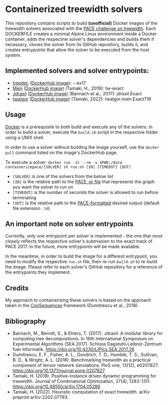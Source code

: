 # Containerized treewidth solvers

This repository contains scripts to build **(unofficial)** Docker images of the treewidth solvers associated with the [PACE challenge on treewidth](https://github.com/PACE-challenge/Treewidth). Each DOCKERFILE creates a minimal Alpine Linux environment inside a Docker container, adds the respective solver's dependencies and builds them if necessary, clones the solver from its GitHub repository, builds it, and creates entrypoints that allow the solver to be executed from the host system.

## Implemented solvers and solver entrypoints:
* [treedec](https://gitlab.com/freetdi/treedec) ([DockerHub image](https://hub.docker.com/r/containerizepace/treewidth_treedec)): --ex17
* [Meiji](https://github.com/TCS-Meiji/PACE2017-TrackA) ([DockerHub image](https://hub.docker.com/r/containerizepace/treewidth_meiji)) (Tamaki, H., 2019): tw-exact
* [Jdrasil](https://github.com/maxbannach/Jdrasil) ([DockerHub image](https://hub.docker.com/r/containerizepace/treewidth_jdrasil)) (Bannach et al., 2017): jdrasil.Exact
* [twalgor](https://github.com/twalgor/tw) ([DockerHub image](https://hub.docker.com/r/containerizepace/treewidth_twalgor)) (Tamaki, 2022): twalgor.main.ExactTW

## Usage
[Docker](https://www.docker.com/) is a prerequisite to both build and execute any of the solvers. In order to build a solver, execute the `build.sh` script in the respective folder using a UNIX shell.

In order to use a solver without building the image yourself, use the `docker pull` command listed on the image's DockerHub page.

To execute a solver:
```docker run -it --rm -v $PWD:/data containerizepace/[SOLVER] sh run.sh [IN] [TIMEOUT] [OUT]```

* `[SOLVER]` is one of the solvers from the below list
* `[IN]` is the relative path to the [PACE .gr file](https://github.com/PACE-challenge/Treewidth#input-format) that represents the graph you want the solver to run on 
* `[TIMEOUT]` is the number of seconds the solver is allowed to run before terminating
* `[OUT]` is the relative path to the [PACE-formatted](https://github.com/PACE-challenge/Treewidth#output-format) desired output (default file extension `.td`)


## An important note on solver entrypoints

Currently, only one entrypoint per solver is implemented - the one that most closely reflects the respective solver's submission to the exact track of PACE 2017. In the future, more entrypoints will be made available.

In the meantime, in order to build the image for a different entrypoint, you need to modify the respective `run.sh` file, then re-run `build.sh` to re-build the image. Please refer to each solver's GitHub repository for a reference of the entrypoints they implement.

## Credits
My approach to containerizing these solvers is based on the approach taken in the [ConSequences](https://github.com/TheoryInPractice/ConSequences)  framework (Dumitrescu et al., 2018).

## Bibliography
* Bannach, M., Berndt, S., & Ehlers, T. (2017). Jdrasil: A modular library for computing tree decompositions. In 16th International Symposium on Experimental Algorithms (SEA 2017). Schloss Dagstuhl-Leibniz-Zentrum fuer Informatik. https://doi.org/10.4230/LIPIcs.SEA.2017.28
* Dumitrescu, E. F., Fisher, A. L., Goodrich, T. D., Humble, T. S., Sullivan, B. D., & Wright, A. L. (2018). Benchmarking treewidth as a practical component of tensor network simulations. PloS one, 13(12), e0207827. https://doi.org/10.1371/journal.pone.0207827
* Tamaki, H. (2019). Positive-instance driven dynamic programming for treewidth. Journal of Combinatorial Optimization, 37(4), 1283-1311. https://doi.org/10.48550/arXiv.1704.05286
* Tamaki, H. (2022). Heuristic computation of exact treewidth. arXiv preprint arXiv:2202.07793.
